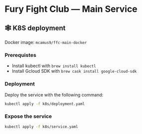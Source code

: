 # Fury Fight Club — Main Service


## 🕸️ K8S deployment

Docker image: `mcamus9/ffc-main-docker`


### Prerequistes
- Install kubectl with `brew install kubectl`
- Install Gcloud SDK with `brew cask install google-cloud-sdk`

### Deployment

Deploy the service with the following command:
```bash
kubectl apply -f k8s/deployment.yaml
```

### Expose the service
```bash
kubectl apply -f k8s/service.yaml
```